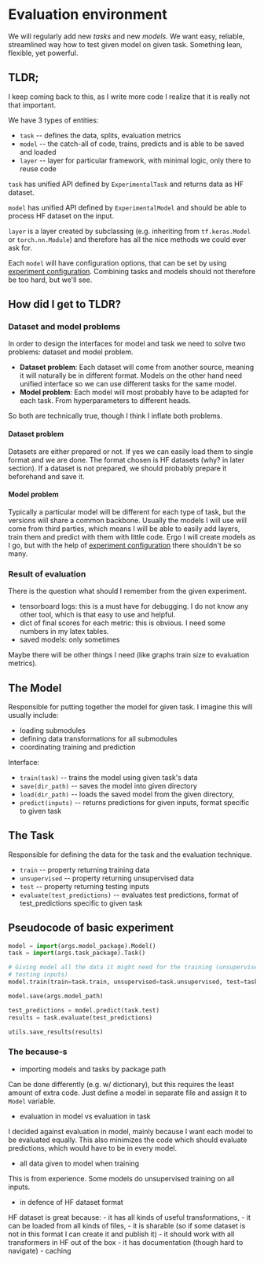[experiment_config]: experiment_config.md

# Evaluation environment

We will regularly add new *tasks* and new *models*. We want easy, reliable,
streamlined way how to test given model on given task. Something lean, flexible,
yet powerful.

## TLDR;

I keep coming back to this, as I write more code I realize that it is really not
that important.

We have 3 types of entities:

- `task` -- defines the data, splits, evaluation metrics
- `model` -- the catch-all of code, trains, predicts and is able to be saved and
  loaded
- `layer` -- layer for particular framework, with minimal logic, only there to
  reuse code

`task` has unified API defined by `ExperimentalTask` and returns data as HF
dataset.

`model` has unified API defined by `ExperimentalModel` and should be able to
process HF dataset on the input.

`layer` is a layer created by subclassing (e.g. inheriting from `tf.keras.Model`
or `torch.nn.Module`) and therefore has all the nice methods we could ever ask
for.


Each `model` will have configuration options, that can be set by using
[experiment configuration][experiment_config]. Combining tasks and models should
not therefore be too hard, but we'll see.

## How did I get to TLDR?

### Dataset and model problems

In order to design the interfaces for model and task we need to solve two
problems: dataset and model problem.

- **Dataset problem**: Each dataset will come from another source, meaning it
  will naturally be in different format. Models on the other hand need unified
  interface so we can use different tasks for the same model.
- **Model problem**: Each model will most probably have to be adapted for each
  task. From hyperparameters to different heads.

So both are technically true, though I think I inflate both problems.

#### Dataset problem

Datasets are either prepared or not. If yes we can easily load them to single
format and we are done. The format chosen is HF datasets (why? in later
section). If a dataset is not prepared, we should probably prepare it beforehand
and save it.

#### Model problem

Typically a particular model will be different for each type of task, but the
versions will share a common backbone. Usually the models I will use will come
from third parties, which means I will be able to easily add layers, train them
and predict with them with little code. Ergo I will create models as I go, but
with the help of [experiment configuration][experiment_config] there shouldn't
be so many.

### Result of evaluation

There is the question what should I remember from the given experiment.

- tensorboard logs: this is a must have for debugging. I do not know any other
  tool, which is that easy to use and helpful.
- dict of final scores for each metric: this is obvious. I need some numbers in
  my latex tables.
- saved models: only sometimes

Maybe there will be other things I need (like graphs train size to evaluation
metrics).

## The Model

Responsible for putting together the model for given task. I imagine this will
usually include:

- loading submodules
- defining data transformations for all submodules
- coordinating training and prediction

Interface:

- `train(task)` -- trains the model using given task's data
- `save(dir_path)` -- saves the model into given directory
- `load(dir_path)` -- loads the saved model from the given directory,
- `predict(inputs)` -- returns predictions for given inputs, format specific to
  given task

## The Task

Responsible for defining the data for the task and the evaluation technique.

- `train` -- property returning training data
- `unsupervised` -- property returning unsupervised data
- `test` -- property returning testing inputs
- `evaluate(test_predictions)` -- evaluates test predictions, format of
  test_predictions specific to given task


## Pseudocode of basic experiment

```python
model = import(args.model_package).Model()
task = import(args.task_package).Task()

# Giving model all the data it might need for the training (unsupervised, even
# testing inputs)
model.train(train=task.train, unsupervised=task.unsupervised, test=task.test)

model.save(args.model_path)

test_predictions = model.predict(task.test)
results = task.evaluate(test_predictions)

utils.save_results(results)
```

### The because-s

- importing models and tasks by package path

Can be done differently (e.g. w/ dictionary), but this requires the least amount
of extra code. Just define a model in separate file and assign it to `Model`
variable.

- evaluation in model vs evaluation in task

I decided against evaluation in model, mainly because I want each model to be
evaluated equally. This also minimizes the code which should evaluate
predictions, which would have to be in every model.

- all data given to model when training

This is from experience. Some models do unsupervised training on all inputs.

- in defence of HF dataset format

HF dataset is great because:
    - it has all kinds of useful transformations,
    - it can be loaded from all kinds of files,
    - it is sharable (so if some dataset is not in this format I can create it and
    publish it)
    - it should work with all transformers in HF out of the box
    - it has documentation (though hard to navigate)
    - caching
